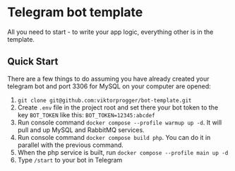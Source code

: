 # Telegram bot template

All you need to start - to write your app logic, everything other is in the template.

## Quick Start

There are a few things to do assuming you have already created your telegram bot and port 3306 for MySQL on your computer are opened:

1. `git clone git@github.com:viktorprogger/bot-template.git`
2. Create `.env` file in the project root and set there your bot token to the key `BOT_TOKEN` like this: `BOT_TOKEN=12345:abcdef`
3. Run console command `docker compose --profile warmup up -d`. It will pull and up MySQL and RabbitMQ services.
4. Run console command `docker compose build php`. You can do it in parallel with the previous command.
5. When the php service is built, run `docker compose --profile main up -d`
6. Type `/start` to your bot in Telegram
